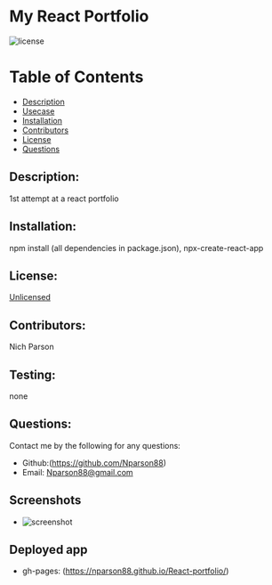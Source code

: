# My React Portfolio
![license](https://img.shields.io/badge/License--blue?style=for-the-badge&logo=appveyor.svg)
# Table of Contents 
* [Description](#description)
* [Usecase](#Usecase)
* [Installation](#installation)
* [Contributors](#contributors)
* [License](#license)
* [Questions](#questions)
    
## Description: 
1st attempt at a react portfolio
## Installation: 
npm install (all dependencies in package.json), npx-create-react-app
## License: 
[Unlicensed](Unlicensed.txt)
## Contributors: 
Nich Parson
## Testing: 
none
## Questions: 
Contact me by the following for any questions:
* Github:(https://github.com/Nparson88)
* Email: Nparson88@gmail.com 
## Screenshots
* ![screenshot](./images/portfoliopic.jpg)

## Deployed app
* gh-pages: (https://nparson88.github.io/React-portfolio/)